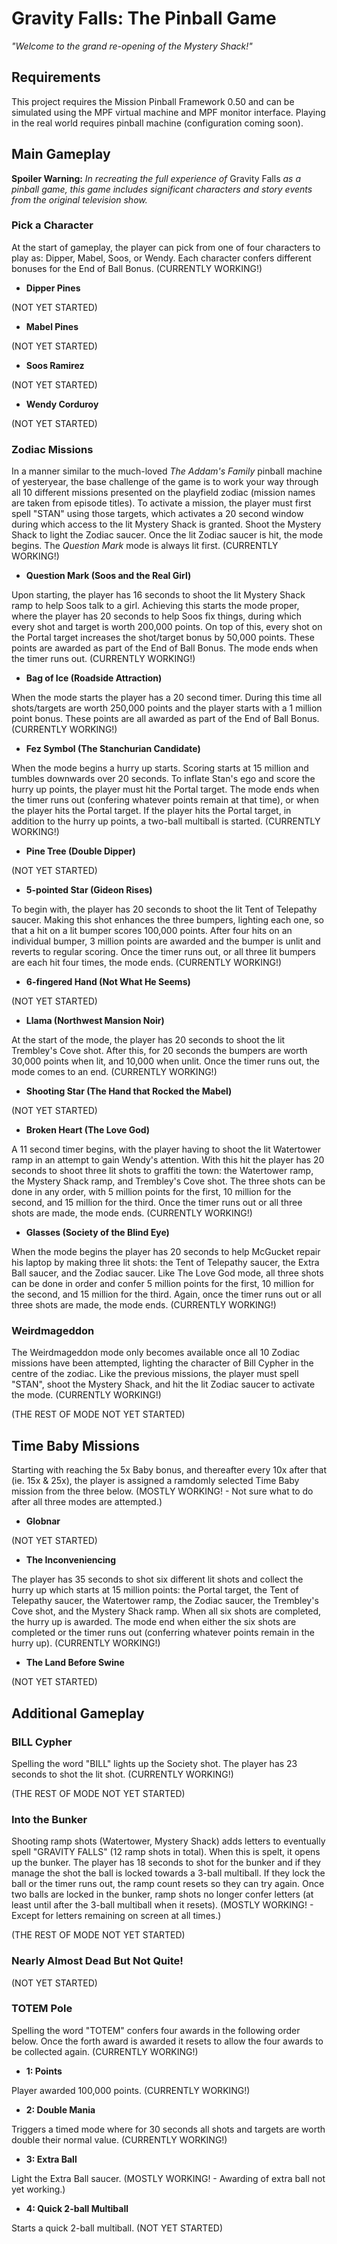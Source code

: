 # Gravity Falls: The Pinball Game

*"Welcome to the grand re-opening of the Mystery Shack!"*

## Requirements

This project requires the Mission Pinball Framework 0.50 and can be simulated using the MPF virtual machine and MPF monitor interface. Playing in the real world requires pinball machine (configuration coming soon).

## Main Gameplay

**Spoiler Warning:**
*In recreating the full experience of* Gravity Falls *as a pinball game, this game includes significant characters and story events from the original television show.*

### Pick a Character

At the start of gameplay, the player can pick from one of four characters to play as: Dipper, Mabel, Soos, or Wendy. Each character confers different bonuses for the End of Ball Bonus. (CURRENTLY WORKING!)

* **Dipper Pines**

(NOT YET STARTED)

* **Mabel Pines**

(NOT YET STARTED)

* **Soos Ramirez**

(NOT YET STARTED)

* **Wendy Corduroy**

(NOT YET STARTED)

### Zodiac Missions

In a manner similar to the much-loved *The Addam's Family* pinball machine of yesteryear, the base challenge of the game is to work your way through all 10 different missions presented on the playfield zodiac (mission names are taken from episode titles). To activate a mission, the player must first spell "STAN" using those targets, which activates a 20 second window during which access to the lit Mystery Shack is granted. Shoot the Mystery Shack to light the Zodiac saucer. Once the lit Zodiac saucer is hit, the mode begins. The *Question Mark* mode is always lit first. (CURRENTLY WORKING!)

* **Question Mark (Soos and the Real Girl)**

Upon starting, the player has 16 seconds to shoot the lit Mystery Shack ramp to help Soos talk to a girl. Achieving this starts the mode proper, where the player has 20 seconds to help Soos fix things, during which every shot and target is worth 200,000 points. On top of this, every shot on the Portal target increases the shot/target bonus by 50,000 points. These points are awarded as part of the End of Ball Bonus. The mode ends when the timer runs out. (CURRENTLY WORKING!)

* **Bag of Ice (Roadside Attraction)**

When the mode starts the player has a 20 second timer. During this time all shots/targets are worth 250,000 points and the player starts with a 1 million point bonus. These points are all awarded as part of the End of Ball Bonus. (CURRENTLY WORKING!)

* **Fez Symbol (The Stanchurian Candidate)**

When the mode begins a hurry up starts. Scoring starts at 15 million and tumbles downwards over 20 seconds. To inflate Stan's ego and score the hurry up points, the player must hit the Portal target. The mode ends when the timer runs out (confering whatever points remain at that time), or when the player hits the Portal target. If the player hits the Portal target, in addition to the hurry up points, a two-ball multiball is started. (CURRENTLY WORKING!)

* **Pine Tree (Double Dipper)**

(NOT YET STARTED)

* **5-pointed Star (Gideon Rises)**

To begin with, the player has 20 seconds to shoot the lit Tent of Telepathy saucer. Making this shot enhances the three bumpers, lighting each one, so that a hit on a lit bumper scores 100,000 points. After four hits on an individual bumper, 3 million points are awarded and the bumper is unlit and reverts to regular scoring. Once the timer runs out, or all three lit bumpers are each hit four times, the mode ends. (CURRENTLY WORKING!)

* **6-fingered Hand (Not What He Seems)**

(NOT YET STARTED)

* **Llama (Northwest Mansion Noir)**

At the start of the mode, the player has 20 seconds to shoot the lit Trembley's Cove shot. After this, for 20 seconds the bumpers are worth 30,000 points when lit, and 10,000 when unlit. Once the timer runs out, the mode comes to an end. (CURRENTLY WORKING!)

* **Shooting Star (The Hand that Rocked the Mabel)**

(NOT YET STARTED)

* **Broken Heart (The Love God)**

A 11 second timer begins, with the player having to shoot the lit Watertower ramp in an attempt to gain Wendy's attention. With this hit the player has 20 seconds to shoot three lit shots to graffiti the town: the Watertower ramp, the Mystery Shack ramp, and Trembley's Cove shot. The three shots can be done in any order, with 5 million points for the first, 10 million for the second, and 15 million for the third. Once the timer runs out or all three shots are made, the mode ends. (CURRENTLY WORKING!)

* **Glasses (Society of the Blind Eye)**

When the mode begins the player has 20 seconds to help McGucket repair his laptop by making three lit shots: the Tent of Telepathy saucer, the Extra Ball saucer, and the Zodiac saucer. Like The Love God mode, all three shots can be done in order and confer 5 million points for the first, 10 million for the second, and 15 million for the third. Again, once the timer runs out or all three shots are made, the mode ends. (CURRENTLY WORKING!)

### Weirdmageddon

The Weirdmageddon mode only becomes available once all 10 Zodiac missions have been attempted, lighting the character of Bill Cypher in the centre of the zodiac. Like the previous missions, the player must spell "STAN", shoot the Mystery Shack, and hit the lit Zodiac saucer to activate the mode. (CURRENTLY WORKING!)

(THE REST OF MODE NOT YET STARTED)

## Time Baby Missions

Starting with reaching the 5x Baby bonus, and thereafter every 10x after that (ie. 15x & 25x), the player is assigned a ramdomly selected Time Baby mission from the three below. (MOSTLY WORKING! - Not sure what to do after all three modes are attempted.)

* **Globnar**

(NOT YET STARTED)

* **The Inconveniencing**

The player has 35 seconds to shot six different lit shots and collect the hurry up which starts at 15 million points: the Portal target, the Tent of Telepathy saucer, the Watertower ramp, the Zodiac saucer, the Trembley's Cove shot, and the Mystery Shack ramp. When all six shots are completed, the hurry up is awarded. The mode end when either the six shots are completed or the timer runs out (conferring whatever points remain in the hurry up). (CURRENTLY WORKING!)

* **The Land Before Swine**

(NOT YET STARTED)

## Additional Gameplay

### BILL Cypher

Spelling the word "BILL" lights up the Society shot. The player has 23 seconds to shot the lit shot. (CURRENTLY WORKING!)

(THE REST OF MODE NOT YET STARTED)

### Into the Bunker

Shooting ramp shots (Watertower, Mystery Shack) adds letters to eventually spell "GRAVITY FALLS" (12 ramp shots in total). When this is spelt, it opens up the bunker. The player has 18 seconds to shot for the bunker and if they manage the shot the ball is locked towards a 3-ball multiball. If they lock the ball or the timer runs out, the ramp count resets so they can try again. Once two balls are locked in the bunker, ramp shots no longer confer letters (at least until after the 3-ball multiball when it resets). (MOSTLY WORKING! - Except for letters remaining on screen at all times.)

(THE REST OF MODE NOT YET STARTED)

### Nearly Almost Dead But Not Quite!

(NOT YET STARTED)

### TOTEM Pole

Spelling the word "TOTEM" confers four awards in the following order below. Once the forth award is awarded it resets to allow the four awards to be collected again. (CURRENTLY WORKING!)

* **1: Points**

Player awarded 100,000 points. (CURRENTLY WORKING!)

* **2: Double Mania**

Triggers a timed mode where for 30 seconds all shots and targets are worth double their normal value. (CURRENTLY WORKING!)

* **3: Extra Ball**

Light the Extra Ball saucer. (MOSTLY WORKING! - Awarding of extra ball not yet working.)

* **4: Quick 2-ball Multiball**

Starts a quick 2-ball multiball. (NOT YET STARTED)

